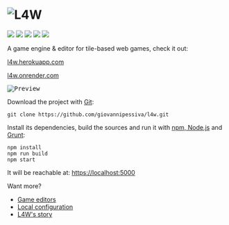 # ![L4W](/style/logo/L4W%20logo%201.png?raw=true "L4W logo by @nancu")
[![](https://github.com/giovannipessiva/l4w/workflows/build/badge.svg)](https://github.com/giovannipessiva/l4w/actions?query=workflow%3Abuild)
[![](https://heroku-badge.herokuapp.com/?app=l4w)](https://l4w.herokuapp.com/)
[![](https://badge.fury.io/gh/giovannipessiva%2Fl4w.svg)](https://badge.fury.io/for/gh/giovannipessiva/l4w)
[![](https://david-dm.org/giovannipessiva/l4w.svg)](https://david-dm.org/giovannipessiva/l4w)
[![](https://david-dm.org/giovannipessiva/l4w/dev-status.svg)](https://david-dm.org/giovannipessiva/l4w?type=dev)

A game engine & editor for tile-based web games, check it out:

[l4w.herokuapp.com](https://l4w.herokuapp.com)

[l4w.onrender.com](https://l4w.onrender.com)


<kbd>![Preview](/style/logo/preview.apng?raw=true "L4W preview")</kbd>

Download the project with [Git](https://git-scm.com/downloads):

    git clone https://github.com/giovannipessiva/l4w.git

Install its dependencies, build the sources and run it with [npm, Node.js](https://nodejs.org/it/download/) and [Grunt](https://gruntjs.com/getting-started#installing-the-cli):

    npm install
    npm run build
    npm start

It will be reachable at: [https://localhost:5000](https://localhost:5000)

Want more?
* [Game editors](https://l4w.herokuapp.com/edit)
* [Local configuration](https://github.com/giovannipessiva/l4w/wiki/Local-install)
* [L4W's story](https://rpt.altervista.org/blog/l4w-for-real/)
